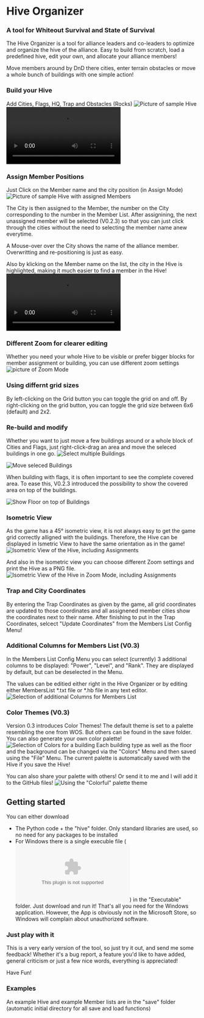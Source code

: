 # Hive Organizer</center> 
### A tool for Whiteout Survival and State of Survival

The Hive Organizer is a tool for alliance leaders and co-leaders to optimize and organize the hive of the alliance.
Easy to build from scratch, load a predefined hive, edit your own, and allocate your alliance members!

Move members around by DnD there cities, enter terrain obstacles or move a whole bunch of buildings with one simple
action!
### Build your Hive
Add Cities, Flags, HQ, Trap and Obstacles (Rocks) 
![Picture of sample Hive](Screenshot%20Setup.png)
<video src="https://github.com/user-attachments/assets/7c7a467b-9162-4bcf-947a-20a0cebf8be1"/>
### Assign Member Positions
Just Click on the Member name and the city position (in Assign Mode)
![Picture of sample Hive with assigned Members](Screenshot%20Assign.png)

The City is then assigned to the Member, the number on the City corresponding to the number in the Member List. After assignining, the next unassigned member will be selected (V0.2.3) so that you can just click through the cities without the need to selecting the member name anew everytime.

A Mouse-over over the City shows the name of the alliance member. Overwritting and re-positioning is just as easy.

Also by klicking on the Member name on the list, the city in the Hive is highlighted, making it much easier to find a member in the Hive!
<video src="https://github.com/user-attachments/assets/f4c41542-892d-4315-a686-26d2deba61eb"/>
### Different Zoom for clearer editing
Whether you need your whole Hive to be visible or prefer bigger blocks for member assignment or building, you can use different zoom settings
![picture of Zoom Mode](Screenshot%20zoom.png)

### Using differnt grid sizes
By left-clicking on the Grid button you can toggle the grid on and off. By right-clicking on the grid button, you can toggle the grid size between 6x6 (default) and 2x2.

### Re-build and modify
Whether you want to just move a few buildings around or a whole block of Cities and Flags, just right-click-drag 
an area and move the seleced buildings in one go.
![Select multiple Buildings](Screenshot%20Select.png)

![Move seleced Buildings](Screenshot%20Moved.png)

When building with flags, it is often important to see the complete covered area. To ease this, V0.2.3 introduced the possibility to show the covered area on top of the buildings.

![Show Floor on top of Buildings](Screenshot%20Top%20Floor.png)

### Isometric View
As the game has a 45° isometric view, it is not always easy to get the game grid correctly alligned with the buildings.
Therefore, the Hive can be displayed in Ismetric View to have the same orientation as in the game!
![Isometric View of the Hive, including Assignments](Screenshot%20Isometric.png)

And also in the isometric view you can choose different Zoom settings and print the Hive as a PNG file.
![Isometric View of the Hive in Zoom Mode, including Assignments](Screenshot%20Isometric_zoom.png)

### Trap and City Coordinates 
By entering the Trap Coordinates as given by the game, all grid coordinates are updated to those coordinates and all assignened member cities show the coordinates next to their name.
After finishing to put in the Trap Coordinates, selcect "Update Coordinates" from the Members List Config Menu!

### Additional Columns for Members List (V0.3)
In the Members List Config Menu you can select (currently) 3 additional columns to be displayed: 
"Power", "Level", and "Rank". They are displayed by default, but can be deselected in the Menu.

The values can be editied either right in the Hive Organizer or by editing either 
MembersList *.txt file or *.hb file in any text editor.
![Selection of additional Columns for Members List](Screenshot%20ML%20columns.png)

### Color Themes (V0.3)
Version 0.3 introduces Color Themes! The default theme is set to a palette resembling the one from WOS. But others can be found in the save folder.
You can also generate your own color palette!
![Selection of Colors for a building](Screenshot%20Color%20palette.png)
Each building type as well as the floor and the background can be changed via the "Colors" Menu and then saved using the "File" Menu.
The current palette is automatically saved with the Hive if you save the Hive!

You can also share your palette with others! Or send it to me and I will add it to the GitHub files!
![Using the "Colorful" palette theme](Screenshot%20Colorful.png)

## Getting started
You can either download 
* The Python code + the "hive" folder.
  Only standard libraries are used, so no need for any packages to be installed
* For Windows there is a single execuble file (![hive_organizer.exe](Executable/hive_organizer.exe)) in the
  "Executable" folder. Just download and run it!
  That's all you need for the Windows application.
  However, the App is obviously not in the Microsoft Store, so Windows will complain about unauthorized software.
  
### Just play with it
This is a very early version of the tool, so just try it out, and send me some feedback!
Whether it's a bug report, a feature you'd like to have added, general criticism or just a few nice words,
everything is appreciated!

Have Fun!

### Examples
An example Hive and example Member lists are in the "save" folder 
(automatic initial directory for all save and load functions)
